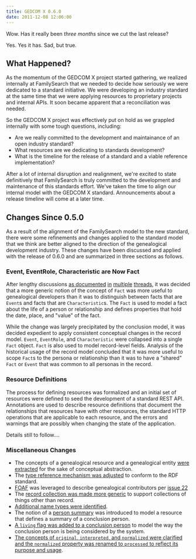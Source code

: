 ```yaml
---
title: GEDCOM X 0.6.0
date: 2011-12-08 12:06:00
---
```


Wow. Has it really been _three months_ since we cut the last release?

Yes. Yes it has. Sad, but true.

## What Happened?

As the momentum of the GEDCOM X project started gathering, we realized internally at FamilySearch that we needed
to decide how seriously we were dedicated to a standard initiative. We were developing an industry standard
at the same time that we were applying resources to proprietary projects and internal APIs. It soon became apparent
that a reconciliation was needed.

So the GEDCOM X project was effectively put on hold as we grappled internally with some tough questions, including:

* Are we really committed to the development and maintainance of an open industry standard? 
* What resources are we dedicating to standards development?
* What is the timeline for the release of a standard and a viable reference implementation?

After a lot of internal disruption and realignment, we're excited to state definitively that FamilySearch is truly
committed to the development and maintenance of this standards effort. We've taken the time to align our internal 
model with the GEDCOM X standard. Announcements about a release timeline will come at a later time.

## Changes Since 0.5.0

As a result of the alignment of the FamilySearch model to the new standard, there were some refinements and changes
applied to the standard model that we think are better aligned to the direction of the genealogical development 
industry. These changes have been discussed and applied with the release of 0.6.0 and are summarized in three sections
as follows.

### Event, EventRole, Characteristic are Now Fact

After lengthy discussions [as documented](https://github.com/FamilySearch/gedcomx/pull/99) 
[in](https://github.com/FamilySearch/gedcomx/issues/84) [multiple](https://github.com/FamilySearch/gedcomx/issues/85) 
[threads](https://github.com/FamilySearch/gedcomx/issues/97), it was decided that a more generic notion of the concept 
of `Fact` was more useful to genealogical developers than it was to distinguish between facts that are `Event`s and
facts that are `Characteristic`s. The `Fact` is used to model a fact about the life of a person or relationship and 
defines properties that hold the date, place, and "value" of the fact.

While the change was largely precipitated by the conclusion model, it was decided expedient to apply consistent 
conceptual changes in the record model. `Event`, `EventRole`, and `Characteristic` were collapsed into a single
`Fact` object. `Fact` is also used to model record-level fields. Analysis of the historical usage of the record 
model concluded that it was more useful to scope `Fact`s to the persona or relationship than it was to have a "shared"
`Fact` or `Event` that was common to all personas in the record.

### Resource Definitions

The process for defining resources was formalized and an initial set of resources were defined to seed the development
of a standard REST API. Annotations are used to describe resource definitions that document the relationships that
resources have with other resources, the standard HTTP operations that are applicable to each resource, and the
errors and warnings that are possibly when changing the state of the application.

Details still to follow....


### Miscellaneous Changes

* The concepts of a genealogical resource and a genealogical entity [were extracted](https://github.com/FamilySearch/gedcomx/commit/f8df10c292e197af2c6aedf971e9855e1aa8e063) for the sake of conceptual abstraction.
* The [type reference mechanism was adjusted](https://github.com/FamilySearch/gedcomx/commit/e28da0f59aa0167f5af5300b0e85b79548895452) to conform to the RDF standard.
* [FOAF](http://www.foaf-project.org/) was leveraged to describe genealogical contributors per [issue 22](https://github.com/FamilySearch/gedcomx/issues/22)
* The [record collection was made more generic](https://github.com/FamilySearch/gedcomx/commit/0de4f69d1289085c98b32346bf48bae76558ff8d) to support collections of things other than record.
* [Additional name types were identified](https://github.com/FamilySearch/gedcomx/commit/f969785e561eb1e4b9aaedf0536da125b3f833e4).
* The notion of a [person summary](http://gedcomx.org/model/gxc_PersonSummary.html) was introduced to model a resource that defines a summary of a conclusion person.
* [A `living` flag was added to a conclusion person](https://github.com/FamilySearch/gedcomx/commit/697bf3ab04ba0dcd71f4e0f27aad6e9fe6966b50) to model the way the conclusion person is being considered by the system.
* [The concepts of `original`, `interpreted`, and `normalized` were clarified and the `normalized` property was renamed to `processed` to reflect its purpose and usage](https://github.com/FamilySearch/gedcomx/commit/2b39e0f3746e1d6a57a5f12bb888752c7fab6353).
